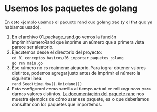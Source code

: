 # Usemos los paquetes de golang

En este ejemplo usamos el paquete rand que golang trae (y el fmt que ya habíamos usado).  

1. En el archivo 01_package_rand.go vemos la función imprimirNumeroRand que imprime un número que a primera vista parece ser aleatorio.  
2. Ejecutemos desde el directorio del proyecto:  
`cd 01_conceptos_basicos/03_importar_paquetes_golang`  
`go run main.go`  
3. Ese número no es realmente aleatorio. Para lograr obtener valores distintos, podemos agregar justo antes de imprimir el número la siguiente línea:  
`rand.Seed(time.Now().UnixNano())`  
4. Esto configurará como semilla el tiempo actual en milisegundos para darnos valores distintos. [La documentación del paquete rand](https://golang.org/pkg/math/rand/) nos muestra ejemplos de cómo usar ese paquete, es lo que deberíamos consultar con los paquetes que importemos.  
